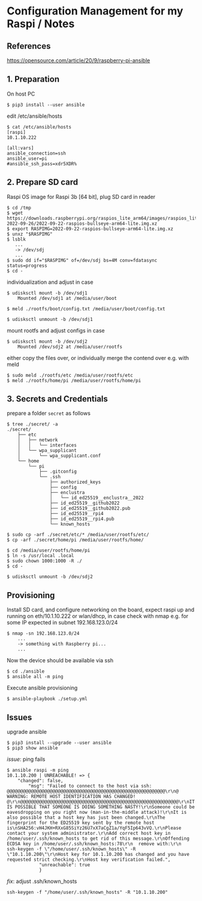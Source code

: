 # Configuration Management for my Raspi / Notes

## References

https://opensource.com/article/20/9/raspberry-pi-ansible


## 1. Preparation

On host PC  

```
$ pip3 install --user ansible
```

edit /etc/ansible/hosts   
```
$ cat /etc/ansible/hosts
[raspi]
10.1.10.222

[all:vars]
ansible_connection=ssh
ansible_user=pi
#ansible_ssh_pass=xdr5XDR%
```

## 2. Prepare SD card

Raspi OS image for Raspi 3b [64 bit], plug SD card in reader    
```
$ cd /tmp
$ wget https://downloads.raspberrypi.org/raspios_lite_arm64/images/raspios_lite_arm64-2022-09-26/2022-09-22-raspios-bullseye-arm64-lite.img.xz
$ export RASPIMG=2022-09-22-raspios-bullseye-arm64-lite.img.xz
$ unxz "$RASPIMG"
$ lsblk
   ...
   -> /dev/sdj
   ...
$ sudo dd if="$RASPIMG" of=/dev/sdj bs=4M conv=fdatasync status=progress
$ cd -
```

individualization and adjust in case   
```
$ udisksctl mount -b /dev/sdj1
    Mounted /dev/sdj1 at /media/user/boot

$ meld ./rootfs/boot/config.txt /media/user/boot/config.txt

$ udisksctl unmount -b /dev/sdj1
```

mount rootfs and adjust configs in case   
```
$ udisksctl mount -b /dev/sdj2
    Mounted /dev/sdj2 at /media/user/rootfs
```

either copy the files over, or individually merge the contend over e.g. with meld  
```
$ sudo meld ./rootfs/etc /media/user/rootfs/etc
$ meld ./rootfs/home/pi /media/user/rootfs/home/pi
```

## 3. Secrets and Credentials

prepare a folder ``secret`` as follows  
```
$ tree ./secret/ -a
./secret/
    ├── etc
    │   ├── network
    │   │   └── interfaces
    │   └── wpa_supplicant
    │       └── wpa_supplicant.conf
    └── home
        └── pi
            ├── .gitconfig
            └── .ssh
                ├── authorized_keys
                ├── config
                ├── enclustra
                │   └── id_ed25519__enclustra__2022
                ├── id_ed25519__github2022
                ├── id_ed25519__github2022.pub
                ├── id_ed25519__rpi4
                ├── id_ed25519__rpi4.pub
                └── known_hosts

$ sudo cp -arf ./secret/etc/* /media/user/rootfs/etc/
$ cp -arf ./secret/home/pi /media/user/rootfs/home/

$ cd /media/user/rootfs/home/pi
$ ln -s /usr/local .local
$ sudo chown 1000:1000 -R ./
$ cd -

$ udisksctl unmount -b /dev/sdj2
```

## Provisioning

Install SD card, and configure networking on the board, expect raspi up and running on eth/10.1.10.222 or wlan/dhcp, in case check with nmap e.g. for some IP
expected in subnet 192.168.123.0/24   

```
$ nmap -sn 192.168.123.0/24
    ...
    -> something with Raspberry pi...
    ...
```

Now the device should be available via ssh  
```
$ cd ./ansible
$ ansible all -m ping
```

Execute ansible provisioning

```
$ ansible-playbook ./setup.yml
```


## Issues

upgrade ansible  
```
$ pip3 install --upgrade --user ansible
$ pip3 show ansible
```


*issue*: ping fails  
```
$ ansible raspi -m ping
10.1.10.200 | UNREACHABLE! => {
    "changed": false,
	    "msg": "Failed to connect to the host via ssh: @@@@@@@@@@@@@@@@@@@@@@@@@@@@@@@@@@@@@@@@@@@@@@@@@@@@@@@@@@@\r\n@    WARNING: REMOTE HOST IDENTIFICATION HAS CHANGED!     @\r\n@@@@@@@@@@@@@@@@@@@@@@@@@@@@@@@@@@@@@@@@@@@@@@@@@@@@@@@@@@@\r\nIT IS POSSIBLE THAT SOMEONE IS DOING SOMETHING NASTY!\r\nSomeone could be eavesdropping on you right now (man-in-the-middle attack)!\r\nIt is also possible that a host key has just been changed.\r\nThe fingerprint for the ED25519 key sent by the remote host is\nSHA256:vH4JKH+RXxG85SiYz26U7xX7aCgZ1a/YqF5Ip643vVQ.\r\nPlease contact your system administrator.\r\nAdd correct host key in /home/user/.ssh/known_hosts to get rid of this message.\r\nOffending ECDSA key in /home/user/.ssh/known_hosts:78\r\n  remove with:\r\n  ssh-keygen -f \"/home/user/.ssh/known_hosts\" -R \"10.1.10.200\"\r\nHost key for 10.1.10.200 has changed and you have requested strict checking.\r\nHost key verification failed.",
		    "unreachable": true
			}
```
*fix*: adjust .ssh/known_hosts  
```
ssh-keygen -f "/home/user/.ssh/known_hosts" -R "10.1.10.200"
```

